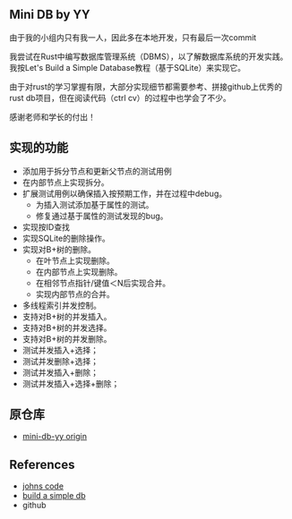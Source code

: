 ## Mini DB by YY

由于我的小组内只有我一人，因此多在本地开发，只有最后一次commit

我尝试在Rust中编写数据库管理系统（DBMS），以了解数据库系统的开发实践。我按Let's Build a Simple Database教程（基于SQLite）来实现它。

由于对rust的学习掌握有限，大部分实现细节都需要参考、拼接github上优秀的rust db项目，但在阅读代码（ctrl cv）的过程中也学会了不少。

感谢老师和学长的付出！

## 实现的功能
- 添加用于拆分节点和更新父节点的测试用例
- 在内部节点上实现拆分。
- 扩展测试用例以确保插入按预期工作，并在过程中debug。
  - 为插入测试添加基于属性的测试。
  - 修复通过基于属性的测试发现的bug。
- 实现按ID查找
- 实现SQLite的删除操作。
- 实现对B+树的删除。
  - 在叶节点上实现删除。
  - 在内部节点上实现删除。
  - 在相邻节点指针/键值＜N后实现合并。
  - 实现内部节点的合并。
- 多线程索引并发控制。
- 支持对B+树的并发插入。
- 支持对B+树的并发选择。
- 支持对B+树的并发删除。
- 测试并发插入+选择；
- 测试并发删除+选择；
- 测试并发插入+删除；
- 测试并发插入+选择+删除；

## 原仓库

- [mini-db-yy origin](https://github.com/Icecens/mini-db-yy)

## References
- [johns code](https://johns.codes/blog/build-a-db/part01)
- [build a simple db](https://cstack.github.io/db_tutorial/)
- github